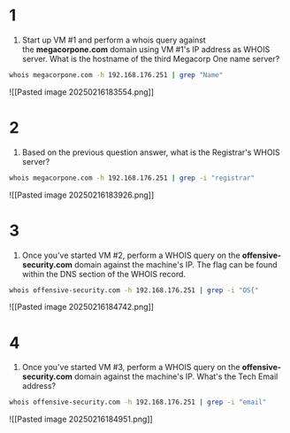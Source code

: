 # 1
1. Start up VM #1 and perform a whois query against the **megacorpone.com** domain using VM #1's IP address as WHOIS server. What is the hostname of the third Megacorp One name server?

```sh
whois megacorpone.com -h 192.168.176.251 | grep "Name"
```

![[Pasted image 20250216183554.png]]
# 2
1. Based on the previous question answer, what is the Registrar's WHOIS server?

```sh
whois megacorpone.com -h 192.168.176.251 | grep -i "registrar"
```

![[Pasted image 20250216183926.png]]

# 3 

1. Once you've started VM #2, perform a WHOIS query on the **offensive-security.com** domain against the machine's IP. The flag can be found within the DNS section of the WHOIS record.

```sh
whois offensive-security.com -h 192.168.176.251 | grep -i "OS{"
```

![[Pasted image 20250216184742.png]]


# 4 
1. Once you've started VM #3, perform a WHOIS query on the **offensive-security.com** domain against the machine's IP. What's the Tech Email address?

```sh
whois offensive-security.com -h 192.168.176.251 | grep -i "email"
```

![[Pasted image 20250216184951.png]]